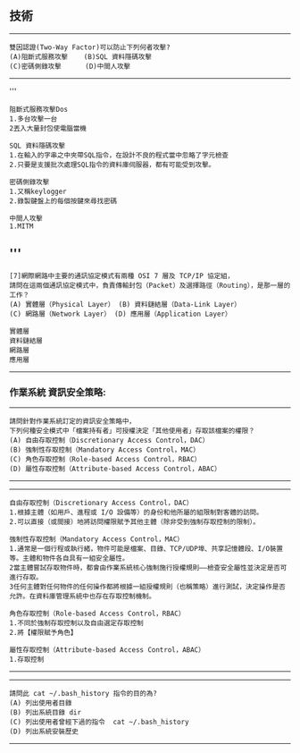 ## 技術
---

    雙因認證(Two-Way Factor)可以防止下列何者攻擊?
    (A)阻斷式服務攻擊    (B)SQL 資料隱碼攻擊
    (C)密碼側錄攻擊      (D)中間人攻擊

---
'''

    阻斷式服務攻擊Dos
    1.多台攻擊一台
    2丟入大量封包使電腦當機
    
    SQL 資料隱碼攻擊
    1.在輸入的字串之中夾帶SQL指令，在設計不良的程式當中忽略了字元檢查
    2.只要是支援批次處理SQL指令的資料庫伺服器，都有可能受到攻擊。
    
    密碼側錄攻擊
    1.又稱keylogger
    2.錄製鍵盤上的每個按鍵來尋找密碼

    中間人攻擊
    1.MITM
    
'''
---

    [7]網際網路中主要的通訊協定模式有兩種 OSI 7 層及 TCP/IP 協定組，
    請問在這兩個通訊協定模式中，負責傳輸封包（Packet）及選擇路徑（Routing），是那一層的工作？ 
    (A) 實體層（Physical Layer） (B) 資料鏈結層（Data-Link Layer） 
    (C) 網路層（Network Layer） (D) 應用層（Application Layer）
    
    實體層
    資料鏈結層
    網路層
    應用層
    
---
### 作業系統 資訊安全策略:
---

    請問針對作業系統訂定的資訊安全策略中，
    下列何種安全模式中「檔案持有者」可授權決定「其他使用者」存取該檔案的權限？ 
    (A) 自由存取控制（Discretionary Access Control，DAC） 
    (B) 強制性存取控制（Mandatory Access Control，MAC） 
    (C) 角色存取控制（Role-based Access Control，RBAC） 
    (D) 屬性存取控制（Attribute-based Access Control，ABAC） 

---

---

    自由存取控制（Discretionary Access Control，DAC） 
    1.根據主體（如用戶、進程或 I/O 設備等）的身份和他所屬的組限制對客體的訪問。
    2.可以直接（或間接）地將訪問權限賦予其他主體（除非受到強制存取控制的限制）。
    
    強制性存取控制（Mandatory Access Control，MAC） 
    1.通常是一個行程或執行緒，物件可能是檔案、目錄、TCP/UDP埠、共享記憶體段、I/O裝置等。主體和物件各自具有一組安全屬性。
    2當主體嘗試存取物件時，都會由作業系統核心強制施行授權規則——檢查安全屬性並決定是否可進行存取。
    3任何主體對任何物件的任何操作都將根據一組授權規則（也稱策略）進行測試，決定操作是否允許。在資料庫管理系統中也存在存取控制機制。
    
    角色存取控制（Role-based Access Control，RBAC）
    1.不同於強制存取控制以及自由選定存取控制
    2.將【權限賦予角色】
    
    屬性存取控制（Attribute-based Access Control，ABAC） 
    1.存取控制
    
---

---
    請問此 cat ~/.bash_history 指令的目的為?
    (A) 列出使用者目錄
    (B) 列出系統目錄 dir
    (C) 列出使用者曾經下過的指令  cat ~/.bash_history 
    (D) 列出系統安裝歷史
---

